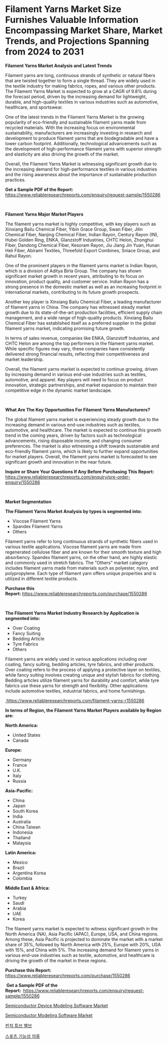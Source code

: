 <p><h1>Filament Yarns Market Size Furnishes Valuable Information Encompassing Market Share, Market Trends, and Projections Spanning from 2024 to 2031</h1></p><p><strong>Filament Yarns Market Analysis and Latest Trends</strong></p>
<p><p>Filament yarns are long, continuous strands of synthetic or natural fibers that are twisted together to form a single thread. They are widely used in the textile industry for making fabrics, ropes, and various other products. The Filament Yarns Market is expected to grow at a CAGR of 9.8% during the forecast period, driven by the increasing demand for lightweight, durable, and high-quality textiles in various industries such as automotive, healthcare, and sportswear.</p><p>One of the latest trends in the Filament Yarns Market is the growing popularity of eco-friendly and sustainable filament yarns made from recycled materials. With the increasing focus on environmental sustainability, manufacturers are increasingly investing in research and development to produce filament yarns that are biodegradable and have a lower carbon footprint. Additionally, technological advancements such as the development of high-performance filament yarns with superior strength and elasticity are also driving the growth of the market.</p><p>Overall, the Filament Yarns Market is witnessing significant growth due to the increasing demand for high-performance textiles in various industries and the rising awareness about the importance of sustainable production practices.</p></p>
<p><strong>Get a Sample PDF of the Report:&nbsp;</strong> <a href="https://www.reliableresearchreports.com/enquiry/request-sample/1550286">https://www.reliableresearchreports.com/enquiry/request-sample/1550286</a></p>
<p>&nbsp;</p>
<p><strong>Filament Yarns Major Market Players</strong></p>
<p><p>The filament yarns market is highly competitive, with key players such as Xinxiang Bailu Chemical Fiber, Yibin Grace Group, Swan Fiber, Jilin Chemical Fiber, Nanjing Chemical Fiber, Indian Rayon, Century Rayon (IN), Hubei Golden Ring, ENKA, Glanzstoff Industries, CHTC Helon, Zhonghui Fiber, Dandong Chemical Fiber, Kesoram Rayon, Jiu Jiang Jin Yuan, Hunan Heli Fiber, Abirami Textiles, Threefold Export Combines, Sniace Group, and Rahul Rayon.</p><p>One of the prominent players in the filament yarns market is Indian Rayon, which is a division of Aditya Birla Group. The company has shown significant market growth in recent years, attributing to its focus on innovation, product quality, and customer service. Indian Rayon has a strong presence in the domestic market as well as an increasing footprint in international markets, contributing to its future growth prospects.</p><p>Another key player is Xinxiang Bailu Chemical Fiber, a leading manufacturer of filament yarns in China. The company has witnessed steady market growth due to its state-of-the-art production facilities, efficient supply chain management, and a wide range of high-quality products. Xinxiang Bailu Chemical Fiber has established itself as a preferred supplier in the global filament yarns market, indicating promising future growth.</p><p>In terms of sales revenue, companies like ENKA, Glanzstoff Industries, and CHTC Helon are among the top performers in the filament yarns market. While specific figures may vary, these companies have consistently delivered strong financial results, reflecting their competitiveness and market leadership.</p><p>Overall, the filament yarns market is expected to continue growing, driven by increasing demand in various end-use industries such as textiles, automotive, and apparel. Key players will need to focus on product innovation, strategic partnerships, and market expansion to maintain their competitive edge in the dynamic market landscape.</p></p>
<p>&nbsp;</p>
<p><strong>What Are The Key Opportunities For Filament Yarns Manufacturers?</strong></p>
<p><p>The global filament yarns market is experiencing steady growth due to the increasing demand in various end-use industries such as textiles, automotive, and healthcare. The market is expected to continue this growth trend in the coming years, driven by factors such as technological advancements, rising disposable income, and changing consumer preferences. The market is also witnessing a shift towards sustainable and eco-friendly filament yarns, which is likely to further expand opportunities for market players. Overall, the filament yarns market is forecasted to see significant growth and innovation in the near future.</p></p>
<p><strong>Inquire or Share Your Questions If Any Before Purchasing This Report:</strong> <a href="https://www.reliableresearchreports.com/enquiry/pre-order-enquiry/1550286">https://www.reliableresearchreports.com/enquiry/pre-order-enquiry/1550286</a></p>
<p>&nbsp;</p>
<p><strong>Market Segmentation</strong></p>
<p><strong>The Filament Yarns Market Analysis by types is segmented into:</strong></p>
<p><ul><li>Viscose Filament Yarns</li><li>Spandex Filament Yarns</li><li>Others</li></ul></p>
<p><p>Filament yarns refer to long continuous strands of synthetic fibers used in various textile applications. Viscose filament yarns are made from regenerated cellulose fiber and are known for their smooth texture and high absorbency. Spandex filament yarns, on the other hand, are highly elastic and commonly used in stretch fabrics. The "Others" market category includes filament yarns made from materials such as polyester, nylon, and polypropylene. Each type of filament yarn offers unique properties and is utilized in different textile products.</p></p>
<p><strong>Purchase this Report:&nbsp;</strong><a href="https://www.reliableresearchreports.com/purchase/1550286">https://www.reliableresearchreports.com/purchase/1550286</a></p>
<p>&nbsp;</p>
<p><strong>The Filament Yarns Market Industry Research by Application is segmented into:</strong></p>
<p><ul><li>Over Coating</li><li>Fancy Suiting</li><li>Bedding Article</li><li>Tyre Fabrics</li><li>Others</li></ul></p>
<p><p>Filament yarns are widely used in various applications including over coating, fancy suiting, bedding articles, tyre fabrics, and other products. Over coating refers to the process of applying a protective layer on textiles, while fancy suiting involves creating unique and stylish fabrics for clothing. Bedding articles utilize filament yarns for durability and comfort, while tyre fabrics use these yarns for strength and flexibility. Other applications include automotive textiles, industrial fabrics, and home furnishings.</p></p>
<p><a href="https://www.reliableresearchreports.com/filament-yarns-r1550286">&nbsp;https://www.reliableresearchreports.com/filament-yarns-r1550286</a></p>
<p><strong>In terms of Region, the Filament Yarns Market Players available by Region are:</strong></p>
<p>
    <p> <strong> North America: </strong>
        <ul>
            <li>United States</li>
            <li>Canada</li>
        </ul>
        </p> 
    <p> <strong> Europe: </strong>
        <ul>
            <li>Germany</li>
            <li>France</li>
            <li>U.K.</li>
            <li>Italy</li>
            <li>Russia</li>
        </ul>
        </p> 
    <p> <strong> Asia-Pacific: </strong>
        <ul>
            <li>China</li>
            <li>Japan</li>
            <li>South Korea</li>
            <li>India</li>
            <li>Australia</li>
            <li>China Taiwan</li>
            <li>Indonesia</li>
            <li>Thailand</li>
            <li>Malaysia</li>
        </ul>
        </p> 
    <p> <strong> Latin America: </strong>
        <ul>
            <li>Mexico</li>
            <li>Brazil</li>
            <li>Argentina Korea</li>
            <li>Colombia</li>
        </ul>
        </p> 
    <p> <strong> Middle East & Africa: </strong>
        <ul>
            <li>Turkey</li>
            <li>Saudi</li>
            <li>Arabia</li>
            <li>UAE</li>
            <li>Korea</li>
        </ul>
    </p>
    </p>
<p><p>The filament yarns market is expected to witness significant growth in the North America (NA), Asia Pacific (APAC), Europe, USA, and China regions. Among these, Asia Pacific is projected to dominate the market with a market share of 35%, followed by North America with 25%, Europe with 20%, USA with 15%, and China with 5%. The increasing demand for filament yarns in various end-use industries such as textile, automotive, and healthcare is driving the growth of the market in these regions.</p></p>
<p><strong>Purchase this Report: </strong><a href="https://www.reliableresearchreports.com/purchase/1550286">https://www.reliableresearchreports.com/purchase/1550286</a></p>
<p>&nbsp;<strong>Get a Sample PDF of the Report:&nbsp;&nbsp;</strong><a href="https://www.reliableresearchreports.com/enquiry/request-sample/1550286">https://www.reliableresearchreports.com/enquiry/request-sample/1550286</a></p>
<p><strong></strong></p>
<p><p><a href="https://github.com/syaifulanwaramsyori/Market-Research-Report-List-1/blob/main/semiconductor-device-modeling-software-market.md">Semiconductor Device Modeling Software Market</a></p><p><a href="https://github.com/rslnowrouzi/Market-Research-Report-List-1/blob/main/semiconductor-modeling-software-market.md">Semiconductor Modeling Software Market</a></p><p><a href="https://medium.com/@janitaharani_67116/%ED%95%80%EC%B9%98-%ED%8A%9C%EB%B8%8C-%EB%B0%B8%EB%B8%8C-%EC%8B%9C%EC%9E%A5%EC%9D%80-%EC%8B%9C%EC%9E%A5-%EC%A0%90%EC%9C%A0%EC%9C%A8-%EC%8B%9C%EC%9E%A5-%ED%8A%B8%EB%A0%8C%EB%93%9C-%EB%B0%8F-%EC%8B%9C%EC%9E%A5-%EC%84%B1%EC%9E%A5%EC%97%90-%EA%B4%80%ED%95%9C-%EC%A0%95%EB%B3%B4%EB%A5%BC-%EC%A0%9C%EA%B3%B5%ED%95%A9%EB%8B%88%EB%8B%A4-e7dfa5d60c0e">핀치 튜브 밸브</a></p><p><a href="https://medium.com/@janitaharani_67116/%EC%8A%A4%ED%8F%AC%EC%B8%A0-%EA%B8%B0%EB%8A%A5%EC%84%B1-%EC%9D%98%EB%A5%98-%EC%8B%9C%EC%9E%A5-%EA%B7%9C%EB%AA%A8-cagr-%ED%8A%B8%EB%A0%8C%EB%93%9C-2024-2030-f2197dc37fef">스포츠 기능성 의류</a></p></p>